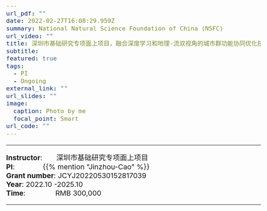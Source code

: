 ```yaml
---
url_pdf: ""
date: 2022-02-27T16:08:29.959Z
summary: National Natural Science Foundation of China (NSFC)
url_video: ""
title: 深圳市基础研究专项面上项目，融合深度学习和地理-流双视角的城市群功能协同优化技术研究，30万
subtitle: 
featured: true
tags:
  - PI
  - Ongoing
external_link: ""
url_slides: ""
image:
  caption: Photo by me
  focal_point: Smart
url_code: ""
---
```


<style type="text/css">
  /* Whole document: */
  body{
    font-size: 14.5pt;
  }
  /* Headers */
  h1,h2,h3,h4,h5,h6{
    font-size: 20pt;
    }
</style>

-----
**Instructor**:       深圳市基础研究专项面上项目                 <br>
**PI**:              {{% mention "Jinzhou-Cao" %}}                 <br>
**Grant number**: JCYJ20220530152817039             <br>
**Year**: 2022.10 -2025.10  <br>
**Time**:               RMB 300,000                        

-----
